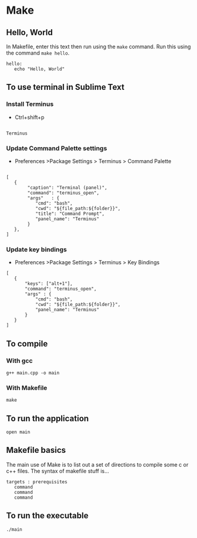 # Make

## Hello, World

In Makefile, enter this text then run using the ```make``` command. Run this using the command ```make hello```.

```shell
hello:
   echo "Hello, World"
```

## To use terminal in Sublime Text

### Install Terminus

- Ctrl+shift+p

```shell

Terminus
```

### Update Command Palette settings

- Preferences >Package Settings > Terminus > Command Palette

```shell

[
   {
        "caption": "Terminal (panel)",
        "command": "terminus_open",
        "args"   : {
           "cmd": "bash",
           "cwd": "${file_path:${folder}}",
           "title": "Command Prompt",
           "panel_name": "Terminus"
        }
   },
]
```

### Update key bindings

- Preferences >Package Settings > Terminus > Key Bindings

```shell
[
   {
       "keys": ["alt+1"],
       "command": "terminus_open",
       "args" : {
           "cmd": "bash",
           "cwd": "${file_path:${folder}}",
           "panel_name": "Terminus"
       }
   }
]
```

## To compile

### With gcc

```shell
g++ main.cpp -o main
```

### With Makefile

```shell
make
```

## To run the application

```shell
open main
```

## Makefile basics

The main use of Make is to list out a set of directions to compile some c or c++ files. The syntax of makefile stuff is...

```shell
targets : prerequisites
   command
   command
   command
```

## To run the executable
```shell
./main
```
